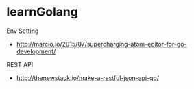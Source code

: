 # learnGolang


Env Setting
- http://marcio.io/2015/07/supercharging-atom-editor-for-go-development/

REST API
- http://thenewstack.io/make-a-restful-json-api-go/
